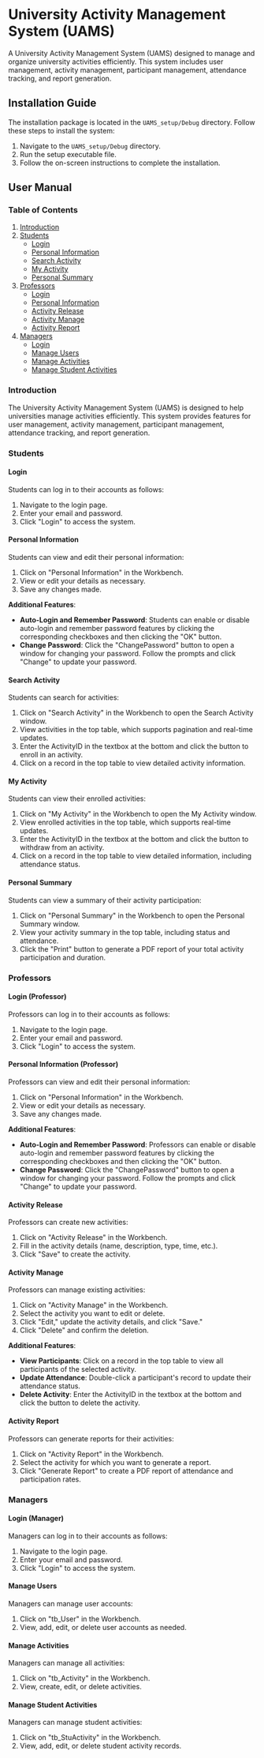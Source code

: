 # University Activity Management System (UAMS)

A University Activity Management System (UAMS) designed to manage and organize university activities efficiently. This system includes user management, activity management, participant management, attendance tracking, and report generation.

## Installation Guide

The installation package is located in the `UAMS_setup/Debug` directory. Follow these steps to install the system:

1. Navigate to the `UAMS_setup/Debug` directory.
2. Run the setup executable file.
3. Follow the on-screen instructions to complete the installation.

## User Manual

### Table of Contents
1. [Introduction](#introduction)
2. [Students](#students)
   - [Login](#login)
   - [Personal Information](#personal-information)
   - [Search Activity](#search-activity)
   - [My Activity](#my-activity)
   - [Personal Summary](#personal-summary)
3. [Professors](#professors)
   - [Login](#login-professor)
   - [Personal Information](#personal-information-professor)
   - [Activity Release](#activity-release)
   - [Activity Manage](#activity-manage)
   - [Activity Report](#activity-report)
4. [Managers](#managers)
   - [Login](#login-manager)
   - [Manage Users](#manage-users)
   - [Manage Activities](#manage-activities)
   - [Manage Student Activities](#manage-student-activities)

### Introduction
The University Activity Management System (UAMS) is designed to help universities manage activities efficiently. This system provides features for user management, activity management, participant management, attendance tracking, and report generation. 

### Students

#### Login
Students can log in to their accounts as follows:
1. Navigate to the login page.
2. Enter your email and password.
3. Click "Login" to access the system.

#### Personal Information
Students can view and edit their personal information:
1. Click on "Personal Information" in the Workbench.
2. View or edit your details as necessary.
3. Save any changes made.

**Additional Features**:
- **Auto-Login and Remember Password**: Students can enable or disable auto-login and remember password features by clicking the corresponding checkboxes and then clicking the "OK" button.
- **Change Password**: Click the "ChangePassword" button to open a window for changing your password. Follow the prompts and click "Change" to update your password.

#### Search Activity
Students can search for activities:
1. Click on "Search Activity" in the Workbench to open the Search Activity window.
2. View activities in the top table, which supports pagination and real-time updates.
3. Enter the ActivityID in the textbox at the bottom and click the button to enroll in an activity.
4. Click on a record in the top table to view detailed activity information.

#### My Activity
Students can view their enrolled activities:
1. Click on "My Activity" in the Workbench to open the My Activity window.
2. View enrolled activities in the top table, which supports real-time updates.
3. Enter the ActivityID in the textbox at the bottom and click the button to withdraw from an activity.
4. Click on a record in the top table to view detailed information, including attendance status.

#### Personal Summary
Students can view a summary of their activity participation:
1. Click on "Personal Summary" in the Workbench to open the Personal Summary window.
2. View your activity summary in the top table, including status and attendance.
3. Click the "Print" button to generate a PDF report of your total activity participation and duration.

### Professors

#### Login (Professor)
Professors can log in to their accounts as follows:
1. Navigate to the login page.
2. Enter your email and password.
3. Click "Login" to access the system.

#### Personal Information (Professor)
Professors can view and edit their personal information:
1. Click on "Personal Information" in the Workbench.
2. View or edit your details as necessary.
3. Save any changes made.

**Additional Features**:
- **Auto-Login and Remember Password**: Professors can enable or disable auto-login and remember password features by clicking the corresponding checkboxes and then clicking the "OK" button.
- **Change Password**: Click the "ChangePassword" button to open a window for changing your password. Follow the prompts and click "Change" to update your password.

#### Activity Release
Professors can create new activities:
1. Click on "Activity Release" in the Workbench.
2. Fill in the activity details (name, description, type, time, etc.).
3. Click "Save" to create the activity.

#### Activity Manage
Professors can manage existing activities:
1. Click on "Activity Manage" in the Workbench.
2. Select the activity you want to edit or delete.
3. Click "Edit," update the activity details, and click "Save."
4. Click "Delete" and confirm the deletion.

**Additional Features**:
- **View Participants**: Click on a record in the top table to view all participants of the selected activity.
- **Update Attendance**: Double-click a participant's record to update their attendance status.
- **Delete Activity**: Enter the ActivityID in the textbox at the bottom and click the button to delete the activity.

#### Activity Report
Professors can generate reports for their activities:
1. Click on "Activity Report" in the Workbench.
2. Select the activity for which you want to generate a report.
3. Click "Generate Report" to create a PDF report of attendance and participation rates.

### Managers

#### Login (Manager)
Managers can log in to their accounts as follows:
1. Navigate to the login page.
2. Enter your email and password.
3. Click "Login" to access the system.

#### Manage Users
Managers can manage user accounts:
1. Click on "tb_User" in the Workbench.
2. View, add, edit, or delete user accounts as needed.

#### Manage Activities
Managers can manage all activities:
1. Click on "tb_Activity" in the Workbench.
2. View, create, edit, or delete activities.

#### Manage Student Activities
Managers can manage student activities:
1. Click on "tb_StuActivity" in the Workbench.
2. View, add, edit, or delete student activity records.

